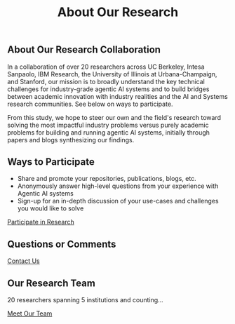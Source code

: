 ﻿---
title: About Our Research
layout: single
permalink: /about/
---

## About Our Research Collaboration

In a collaboration of over 20 researchers across UC Berkeley, Intesa Sanpaolo, IBM Research, the University of Illinois at Urbana-Champaign, and Stanford, our mission is to broadly understand the key technical challenges for industry-grade agentic AI systems and to build bridges between academic innovation with industry realities and the AI and Systems research communities. See below on ways to participate.

From this study, we hope to steer our own and the field's research toward solving the most impactful industry problems versus purely academic problems for building and running agentic AI systems, initially through papers and blogs synthesizing our findings.

## Ways to Participate

- Share and promote your repositories, publications, blogs, etc.
- Anonymously answer high-level questions from your experience with Agentic AI systems
- Sign-up for an in-depth discussion of your use-cases and challenges you would like to solve

<a href="/surveys/" class="btn btn--primary">Participate in Research</a>

## Questions or Comments

<a href="mailto:negara@berkeley.edu" class="btn btn--success">Contact Us</a>

## Our Research Team

20 researchers spanning 5 institutions and counting…

<a href="/team/" class="btn btn--primary">Meet Our Team</a>
